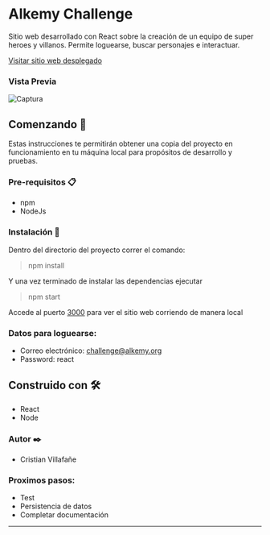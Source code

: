 #  Alkemy Challenge

Sitio web desarrollado con React sobre la creación de un equipo de super heroes y villanos. Permite loguearse, buscar personajes e interactuar.

[Visitar sitio web desplegado](https://heroes-challenge.web.app/)

### Vista Previa

![Captura](https://i.ibb.co/bv76KNj/background.png)

## Comenzando 🚀

Estas instrucciones te permitirán obtener una copia del proyecto en funcionamiento en tu máquina local para propósitos de desarrollo y pruebas.

### Pre-requisitos 📋

 - npm
 - NodeJs
 
### Instalación 🔧

Dentro del directorio del proyecto correr el comando:

> npm install

Y una vez terminado de instalar las dependencias ejecutar

> npm start

Accede al puerto [3000](http://localhost:3000) para ver el sitio web corriendo de manera local

### Datos para loguearse:
 - Correo electrónico: challenge@alkemy.org
 - Password: react

## Construido con 🛠️

- React
- Node

### Autor ✒️

- Cristian Villafañe

### Proximos pasos:
 - Test
 - Persistencia de datos
 - Completar documentación

 --- 
